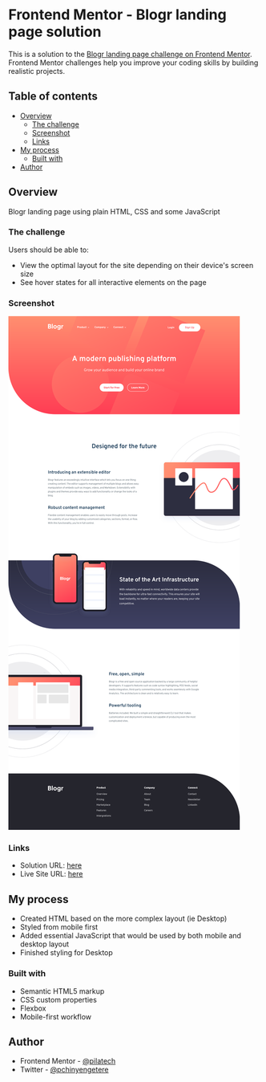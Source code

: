 # Frontend Mentor - Blogr landing page solution

This is a solution to the [Blogr landing page challenge on Frontend Mentor](https://www.frontendmentor.io/challenges/blogr-landing-page-EX2RLAApP). Frontend Mentor challenges help you improve your coding skills by building realistic projects. 

## Table of contents

- [Overview](#overview)
  - [The challenge](#the-challenge)
  - [Screenshot](#screenshot)
  - [Links](#links)
- [My process](#my-process)
  - [Built with](#built-with)
- [Author](#author)

## Overview

Blogr landing page using plain HTML, CSS and some JavaScript

### The challenge

Users should be able to:

- View the optimal layout for the site depending on their device's screen size
- See hover states for all interactive elements on the page

### Screenshot

![](./screenshot.png)


### Links

- Solution URL: [here](https://your-solution-url.com)
- Live Site URL: [here](https://your-live-site-url.com)

## My process

  - Created HTML based on the more complex layout (ie Desktop)
  - Styled from mobile first
  - Added essential JavaScript that would be used by both mobile and desktop layout
  - Finished styling for Desktop

### Built with

- Semantic HTML5 markup
- CSS custom properties
- Flexbox
- Mobile-first workflow

## Author

- Frontend Mentor - [@pilatech](https://www.frontendmentor.io/profile/yourusername)
- Twitter - [@pchinyengetere](https://www.twitter.com/pchinyegetere)
